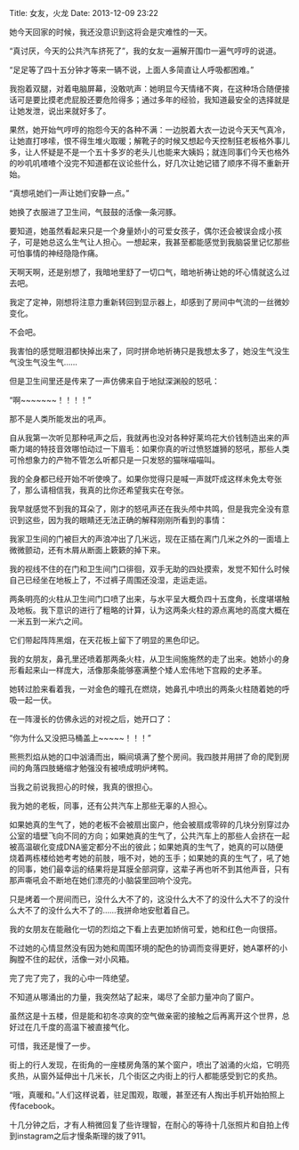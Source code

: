 Title: 女友，火龙
Date: 2013-12-09 23:22 

她今天回家的时候，我还没意识到这将会是灾难性的一天。

“真讨厌，今天的公共汽车挤死了”，我的女友一遍解开围巾一遍气哼哼的说道。

“足足等了四十五分钟才等来一辆不说，上面人多简直让人呼吸都困难。”

我抱着双腿，对着电脑屏幕，没敢吭声：她明显今天情绪不爽，在这种场合随便接话可是要比摸老虎屁股还要危险得多；通过多年的经验，我知道最安全的选择就是让她发泄，说出来就好多了。

果然，她开始气哼哼的抱怨今天的各种不满：一边脱着大衣一边说今天天气真冷，让她直打哆嗦，恨不得生堆火取暖；解靴子的时候又想起今天控制狂老板格外事儿多，让人怀疑是不是一个五十多岁的老头儿也能来大姨妈；就连同事们今天也格外的吵叽叽喳喳个没完不知道都在议论些什么，好几次让她记错了顺序不得不重新开始。

“真想吼她们一声让她们安静一点。”

她换了衣服进了卫生间，气鼓鼓的活像一条河豚。

要知道，她虽然看起来只是一个身量娇小的可爱女孩子，偶尔还会被误会成小孩子，可是她总这么生气让人担心。一想起来，我甚至都能感觉到我脑袋里记忆那些可怕事情的神经隐隐作痛。

天啊天啊，还是别想了，我暗地里舒了一切口气，暗地祈祷让她的坏心情就这么过去吧。

我定了定神，刚想将注意力重新转回到显示器上，却感到了房间中气流的一丝微妙变化。

不会吧。

我害怕的感觉眼泪都快掉出来了，同时拼命地祈祷只是我想太多了，她没生气没生气没生气没生气……

但是卫生间里还是传来了一声仿佛来自于地狱深渊般的怒吼：

“啊~~~~~~~！！！！”

那不是人类所能发出的吼声。

自从我第一次听见那种吼声之后，我就再也没对各种好莱坞花大价钱制造出来的声嘶力竭的特技音效哪怕动过一下眉毛：如果你真的听过愤怒雄狮的怒吼，那些人类可怜想象力的产物不管怎么听都只是一只发怒的猫咪喵喵叫。

我的全身都已经开始不听使唤了。如果你觉得只是喊一声就吓成这样未免太夸张了，那么请相信我，我真的比你还希望我实在夸张。

我早就感觉不到我的耳朵了，刚才的怒吼声还在我头颅中共鸣，但是我完全没有意识到这些，因为我的眼睛还无法正确的解释刚刚所看到的事情：

我家卫生间的门被巨大的声浪冲出了几米远，现在正插在离门几米之外的一面墙上微微颤动，还有木屑从断面上簌簌的掉下来。

我的视线不住的在门和卫生间门口徘徊，双手无助的四处摸索，发觉不知什么时候自己已经坐在地板上了，不过裤子周围还没湿，走运走运。

两条明亮的火柱从卫生间门口喷了出来，与水平呈大概负四十五度角，长度堪堪触及地板。我下意识的进行了粗略的计算，认为这两条火柱的源点离地的高度大概在一米五到一米六之间。

它们带起阵阵黑烟，在天花板上留下了明显的黑色印记。

我的女朋友，鼻孔里还喷着那两条火柱，从卫生间施施然的走了出来。她娇小的身形看起来山一样庞大，活像那条能够塞满整个矮人宏伟地下宫殿的史矛革。

她转过脸来看着我，一对金色的瞳孔在燃烧，她鼻孔中喷出的两条火柱随着她的呼吸一起一伏。

在一阵漫长的仿佛永远的对视之后，她开口了：

“你为什么又没把马桶盖上~~~~~！！！”

熊熊烈焰从她的口中汹涌而出，瞬间填满了整个房间。我四肢并用拼了命的爬到房间的角落四肢蜷缩才勉强没有被喷成明炉烤鸭。

当我之前说我担心的时候，我真的很担心。

我为她的老板，同事，还有公共汽车上那些无辜的人担心。

如果她真的生气了，她的老板不会被扇出窗户，他会被扇成零碎的几块分别穿过办公室的墙壁飞向不同的方向；如果她真的生气了，公共汽车上的那些人会挤在一起被高温碳化变成DNA鉴定都分不出的彼此；如果她真的生气了，她真的可以随便烧着两栋楼给她考考她的前肢，哦不对，她的玉手；如果她的真的生气了，吼了她的同事，她们最幸运的结果将是耳膜全部洞穿，这辈子再也听不到其他声音，只有那声嘶吼会不断地在她们漂亮的小脑袋里回响个没完。

只是烤着一个房间而已，没什么大不了的，这没什么大不了的没什么大不了的没什么大不了的没什么大不了的……我拼命地安慰着自己。

我的女朋友在能融化一切的烈焰之下看上去更加娇俏可爱，她和红色一向很搭。

不过她的心情显然没有因为她和周围环境的配色的协调而变得更好，她A罩杯的小胸膛不住的起伏，活像一对小风箱。

完了完了完了，我的心中一阵绝望。

不知道从哪涌出的力量，我突然站了起来，竭尽了全部力量冲向了窗户。

虽然这是十五楼，但是能和初冬凉爽的空气做亲密的接触之后再离开这个世界，总好过在几千度的高温下被直接气化。

可惜，我还是慢了一步。



街上的行人发现，在街角的一座楼房角落的某个窗户，喷出了汹涌的火焰，它明亮炙热，从窗外延伸出十几米长，几个街区之内街上的行人都能感受到它的炙热。

“哦，真暖和。”人们这样说着，驻足围观，取暖，甚至还有人掏出手机开始拍照上传facebook。

十几分钟之后，才有人稍微回复了些许理智，在耐心的等待十几张照片和自拍上传到instagram之后才慢条斯理的拨了911。